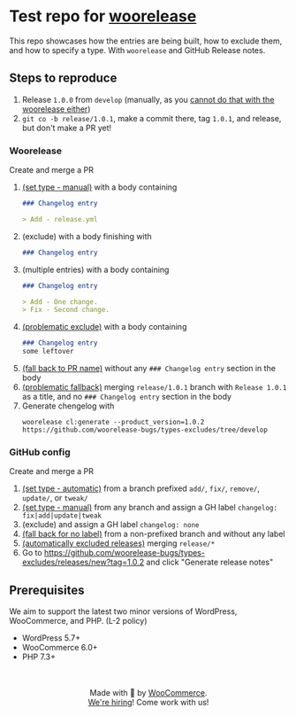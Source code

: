 # Test repo for [woorelease](https://github.com/woocommerce/woorelease)

This repo showcases how the entries are being built, how to exclude them, and how to specify a type. With `woorelease` and GitHub Release notes.

## Steps to reproduce
1. Release `1.0.0` from `develop` (manually, as you [cannot do that with the woorelease either](https://github.com/woorelease-bugs/initial-release))
2. `git co -b release/1.0.1`, make a commit there, tag `1.0.1`, and release, but don't make a PR yet!
### Woorelease
Create and merge a PR
1. [(set type - manual)](https://github.com/woorelease-bugs/types-excludes/pull/2) with a body containing 
	```md
	### Changelog entry

	> Add - release.yml
	```
2. (exclude) with a body finishing with
	```md
	### Changelog entry
	```
1. (multiple entries) with a body containing 
	```md
	### Changelog entry

	> Add - One change.
	> Fix - Second change.
	```
3. [(problematic exclude)](https://github.com/woorelease-bugs/types-excludes/pull/1) with a body containing
	```md
	### Changelog entry
	some leftover
	```
4. [(fall back to PR name)](https://github.com/woorelease-bugs/types-excludes/pull/5) without any `### Changelog entry` section in the body
5. [(problematic fallback)](https://github.com/woorelease-bugs/types-excludes/pull/3) merging `release/1.0.1` branch with `Release 1.0.1` as a title, and no `### Changelog entry` section in the body
6. Generate chengelog with
	```
	woorelease cl:generate --product_version=1.0.2 https://github.com/woorelease-bugs/types-excludes/tree/develop
	```

### GitHub config
Create and merge a PR
1. [(set type - automatic)](https://github.com/woorelease-bugs/types-excludes/pull/2) from a branch prefixed `add/`, `fix/`, `remove/`, `update/`, or `tweak/`
1. [(set type - manual)](https://github.com/woorelease-bugs/types-excludes/pull/4) from any branch and assign a GH label `changelog: fix|add|update|tweak`
2. (exclude) and assign a GH label `changelog: none`
4. [(fall back for no label)](https://github.com/woorelease-bugs/types-excludes/pull/5) from a non-prefixed branch and without any label
5. [(automatically excluded releases)](https://github.com/woorelease-bugs/types-excludes/pull/3) merging `release/*`
6. Go to https://github.com/woorelease-bugs/types-excludes/releases/new?tag=1.0.2 and click "Generate release notes"

## Prerequisites

We aim to support the latest two minor versions of WordPress, WooCommerce, and PHP. (L-2 policy)

-   WordPress 5.7+
-   WooCommerce 6.0+
-   PHP 7.3+

<p align="center">
	<br/><br/>
	Made with 💜 by <a href="https://woocommerce.com/">WooCommerce</a>.<br/>
	<a href="https://woocommerce.com/careers/">We're hiring</a>! Come work with us!
</p>
